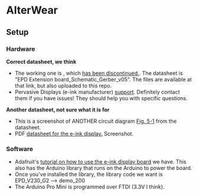 # AlterWear
## Setup

### Hardware
**Correct datasheet, we think**
- The working one is , which [has been discontinued.](http://www.pervasivedisplays.com/kits/ext_kit). The datasheet is "EPD Extension board_Schematic_Gerber_v05". The files are available at that link, but also uploaded to this repo.
- Pervasive Displays (e-ink manufacturer) [support](http://www.pervasivedisplays.com/contact). Definitely contact them if you have issues! They should help you with specific questions.

**Another datasheet, not sure what it is for**
- This is a screenshot of ANOTHER circuit diagram [Fig. 5-1](https://www.dropbox.com/s/spbxfzleej3tsp5/Screenshot%202018-02-21%2015.26.41.png?dl=0) from the datasheet.
- PDF [datasheet for the e-ink display.](http://www.pervasivedisplays.com/LiteratureRetrieve.aspx?ID=232432) 
Screenshot.

### Software
- Adafruit's [tutorial on how to use the e-ink display board](https://learn.adafruit.com/repaper-eink-development-board/overview) we have. This also has the Arduino library that runs on the Arduino to power the board.
- Once you've installed the library, the library code we want is EPD_V230_G2 --> demo_200
- The Arduino Pro Mini is programmed over FTDI (3.3V I think).

 
